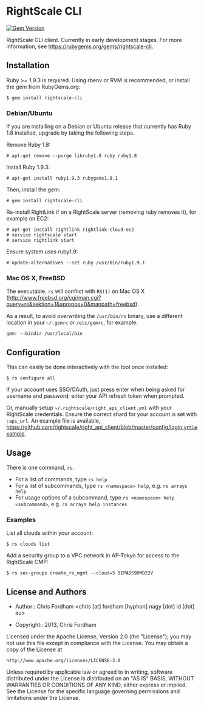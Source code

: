 # RightScale CLI

[![Gem Version](https://fury-badge.herokuapp.com/rb/rightscale-cli.png)](http://badge.fury.io/rb/rightscale-cli)

RightScale CLI client. Currently in early development stages.
For more information, see https://rubygems.org/gems/rightscale-cli.

## Installation

Ruby >= 1.9.3 is required. Using rbenv or RVM is recommended, or install the gem from RubyGems.org:

    $ gem install rightscale-cli

### Debian/Ubuntu

If you are installing on a Debian or Ubuntu release that currently has Ruby 1.8 installed, upgrade by taking the following steps.

Remove Ruby 1.8:

    # apt-get remove --purge libruby1.8 ruby ruby1.8

Install Ruby 1.9.3:

    # apt-get install ruby1.9.3 rubygems1.9.1

Then, install the gem: 

    # gem install rightscale-cli

Re-install RightLink if on a RightScale server (removing ruby removes it), for example on EC2:

    # apt-get install rightlink rightlink-cloud-ec2
    # service rightscale start
    # service rightlink start
    
Ensure system uses ruby1.9:

    # update-alternatives --set ruby /usr/bin/ruby1.9.1
    
### Mac OS X, FreeBSD

The executable, `rs` will conflict with `RS(1)` on Mac OS X (http://www.freebsd.org/cgi/man.cgi?query=rs&sektion=1&apropos=0&manpath=freebsd).

As a result, to avoid overwriting the `/usr/bin/rs` binary, use a different location in your `~/.gemrc` or `/etc/gemrc`, for example:

    gem: --bindir /usr/local/bin

## Configuration

This can easily be done interactively with the tool once installed:

    $ rs configure all

If your account uses SSO/OAuth, just press enter when being asked for username and password; enter your API refresh token when prompted.

Or, manually setup `~/.rightscale/right_api_client.yml` with your RightScale credentials.
Ensure the correct shard for your account is set with `:api_url`.
An example file is available, https://github.com/rightscale/right_api_client/blob/master/config/login.yml.example.

## Usage

There is one command, `rs`.

 * For a list of commands, type `rs help`
 * For a list of subcommands, type `rs <namespace> help`, e.g. `rs arrays help`
 * For usage options of a subcommand, type `rs <namespace> help <subcommand>`, e.g. `rs arrays help instances`

### Examples

List all clouds within your account:

    $ rs clouds list

Add a security group to a VPC network in AP-Tokyo for access to the RightScale CMP:

    $ rs sec-groups create_rs_mgmt --cloud=5 9IPAD59DMD22V

## License and Authors

* Author:: Chris Fordham <chris [at] fordham [hyphon] nagy [dot] id [dot] au>

* Copyright:: 2013, Chris Fordham

Licensed under the Apache License, Version 2.0 (the "License");
you may not use this file except in compliance with the License.
You may obtain a copy of the License at

    http://www.apache.org/licenses/LICENSE-2.0

Unless required by applicable law or agreed to in writing, software
distributed under the License is distributed on an "AS IS" BASIS,
WITHOUT WARRANTIES OR CONDITIONS OF ANY KIND, either express or implied.
See the License for the specific language governing permissions and
limitations under the License.